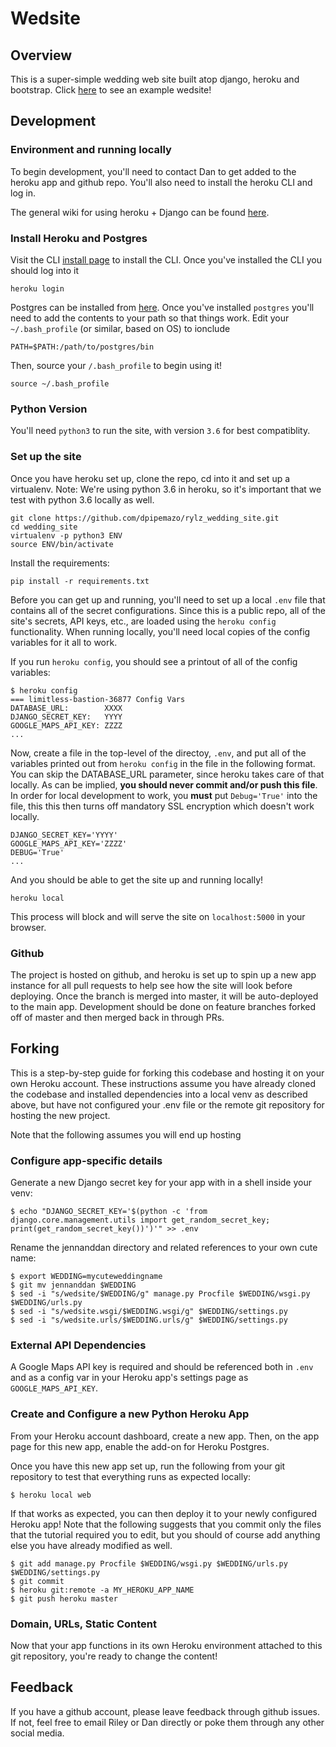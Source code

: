 # Wedsite

## Overview

This is a super-simple wedding web site built atop django, heroku and bootstrap.
Click [here](http://wedsite.io) to see an example wedsite!

## Development

### Environment and running locally

To begin development, you'll need to contact Dan to get added to the heroku
app and github repo. You'll also need to install the heroku CLI and log in.

The general wiki for using heroku + Django can be found
[here](https://devcenter.heroku.com/articles/deploying-python).

### Install Heroku and Postgres

Visit the CLI [install page](https://devcenter.heroku.com/articles/heroku-cli)
to install the CLI. Once you've installed the CLI you should log into it
```
heroku login
```

Postgres can be installed from [here](http://postgresapp.com/). Once you've
installed `postgres` you'll need to add the contents to your path so that things
work. Edit your `~/.bash_profile` (or similar, based on OS) to ionclude
```
PATH=$PATH:/path/to/postgres/bin
```

Then, source your `/.bash_profile` to begin using it!
```
source ~/.bash_profile
```

### Python Version

You'll need `python3` to run the site, with version `3.6` for best compatiblity.

### Set up the site

Once you have heroku set up, clone the repo, cd into it and set up a virtualenv.
Note: We're using python 3.6 in heroku, so it's important that we test with
python 3.6 locally as well.

```
git clone https://github.com/dpipemazo/rylz_wedding_site.git
cd wedding_site
virtualenv -p python3 ENV
source ENV/bin/activate
```

Install the requirements:
```
pip install -r requirements.txt
```

Before you can get up and running, you'll need to set up a local `.env` file
that contains all of the secret configurations. Since this is a public repo,
all of the site's secrets, API keys, etc., are loaded using the `heroku config`
functionality. When running locally, you'll need local copies of the config
variables for it all to work.

If you run `heroku config`, you should see a printout of all of the config
variables:

```
$ heroku config
=== limitless-bastion-36877 Config Vars
DATABASE_URL:        XXXX
DJANGO_SECRET_KEY:   YYYY
GOOGLE_MAPS_API_KEY: ZZZZ
...
```

Now, create a file in the top-level of the directoy, `.env`, and put all of the
variables printed out from `heroku config` in the file in the following format.
You can skip the DATABASE_URL parameter, since heroku takes care of that
locally. As can be implied, **you should never commit and/or push this file**.
In order for local development to work, you **must** put `Debug='True'` into the
file, this this then turns off mandatory SSL encryption which doesn't work
locally.
```
DJANGO_SECRET_KEY='YYYY'
GOOGLE_MAPS_API_KEY='ZZZZ'
DEBUG='True'
...
```

And you should be able to get the site up and running locally!
```
heroku local
```

This process will block and will serve the site on `localhost:5000` in your
browser.

### Github

The project is hosted on github, and heroku is set up to spin up a new app
instance for all pull requests to help see how the site will look before
deploying. Once the branch is merged into master, it will be auto-deployed
to the main app. Development should be done on feature branches forked off of
master and then merged back in through PRs.

## Forking

This is a step-by-step guide for forking this codebase and hosting it on your
own Heroku account. These instructions assume you have already cloned the
codebase and installed dependencies into a local venv as described above, but
have not configured your .env file or the remote git repository for hosting the
new project.

Note that the following assumes you will end up hosting

### Configure app-specific details

Generate a new Django secret key for your app with in a shell inside your venv:
```
$ echo "DJANGO_SECRET_KEY='$(python -c 'from django.core.management.utils import get_random_secret_key; print(get_random_secret_key())')'" >> .env
```

Rename the jennanddan directory and related references to your own cute name:
```
$ export WEDDING=mycuteweddingname
$ git mv jennanddan $WEDDING
$ sed -i "s/wedsite/$WEDDING/g" manage.py Procfile $WEDDING/wsgi.py $WEDDING/urls.py
$ sed -i "s/wedsite.wsgi/$WEDDING.wsgi/g" $WEDDING/settings.py
$ sed -i "s/wedsite.urls/$WEDDING.urls/g" $WEDDING/settings.py
```

### External API Dependencies

A Google Maps API key is required and should be referenced both in `.env` and
as a config var in your Heroku app's settings page as `GOOGLE_MAPS_API_KEY`.

<!-- TODO link instructions on getting a google maps api key -->

### Create and Configure a new Python Heroku App

From your Heroku account dashboard, create a new app. Then, on the app page for
this new app, enable the add-on for Heroku Postgres.

Once you have this new app set up, run the following from your git repository to
test that everything runs as expected locally:
```
$ heroku local web
```

If that works as expected, you can then deploy it to your newly configured
Heroku app! Note that the following suggests that you commit only the files that
the tutorial required you to edit, but you should of course add anything else
you have already modified as well.
```
$ git add manage.py Procfile $WEDDING/wsgi.py $WEDDING/urls.py $WEDDING/settings.py
$ git commit
$ heroku git:remote -a MY_HEROKU_APP_NAME
$ git push heroku master
```

### Domain, URLs, Static Content

Now that your app functions in its own Heroku environment attached to this
git repository, you're ready to change the content!

<!-- TODO details on content location and what should change in your own Heroku
app vs. what is worth a pull request upstream. -->

## Feedback

If you have a github account, please leave feedback through github issues. If
not, feel free to email Riley or Dan directly or poke them through any other
social media.
